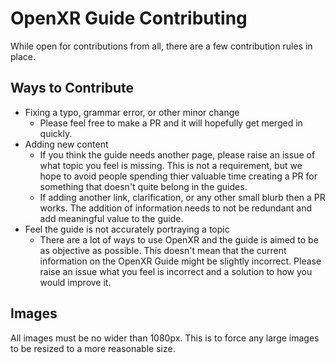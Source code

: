 <!--
Copyright 2021-2022 The Khronos Group, Inc.
SPDX-License-Identifier: CC-BY-4.0
-->

# OpenXR Guide Contributing

While open for contributions from all, there are a few contribution rules in
place.

## Ways to Contribute

- Fixing a typo, grammar error, or other minor change
  - Please feel free to make a PR and it will hopefully get merged in quickly.
- Adding new content
  - If you think the guide needs another page, please raise an issue of what
    topic you feel is missing. This is not a requirement, but we hope to avoid
    people spending thier valuable time creating a PR for something that doesn't
    quite belong in the guides.
  - If adding another link, clarification, or any other small blurb then a PR
    works. The addition of information needs to not be redundant and add
    meaningful value to the guide.
- Feel the guide is not accurately portraying a topic
  - There are a lot of ways to use OpenXR and the guide is aimed to be as
    objective as possible. This doesn't mean that the current information on the
    OpenXR Guide might be slightly incorrect. Please raise an issue what you
    feel is incorrect and a solution to how you would improve it.

## Images

All images must be no wider than 1080px. This is to force any large images to be
resized to a more reasonable size.

